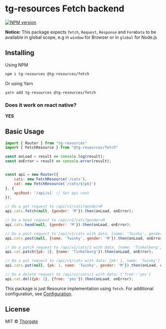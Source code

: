 # tg-resources Fetch backend

[![NPM version][npm-image]][npm-url]


**Notice:** This package expects `fetch`, `Request`, `Response` and `FormData` to be available in global scope, e.g in `window` for Browser or in `global` for Node.js


## Installing

Using NPM

```sh
npm i tg-resources @tg-resources/fetch
```

Or using Yarn

```sh
yarn add tg-resources @tg-resources/fetch
```


### Does it work on react native?

**YES**

## Basic Usage

```js
import { Router } from "tg-resources"
import { FetchResource } from "@tg-resources/fetch"

const onLoad = result => console.log(result);
const onError = result => console.error(result);


const api = new Router({
    cats: new FetchResource('/cats'),
    cat: new FetchResource('/cats/${pk}')
}, {
    apiRoot: '/api/v1' // Set api root
});

// Do a get request to /api/v1/cats?gender=M
api.cats.fetch(null, {gender: 'M'}).then(onLoad, onError);

// Do a head request to /api/v1/cats?gender=M
api.cats.head(null, {gender: 'M'}).then(onLoad, onError);

// Do a post request to /api/v1/cats with data: {name: 'Twinky', gender: 'M'}
api.cats.post(null, {name: 'Twinky', gender: 'M'}).then(onLoad, onError);

// Do a patch request to /api/v1/cats/1 with data: {name: 'Tinkelberg'}
api.cat.patch({pk: 1}, {name: 'Tinkelberg'}).then(onLoad, onError);

// Do a put request to /api/v1/cats with data: {pk: 1, name: 'Twinky'}
api.cats.put(null, {pk: 1, name: 'Twinky', gender: 'M'}).then(onLoad, onError);

// Do a delete request to /api/v1/cats/1 with data: {'free':'yes'}
api.cat.del({pk: 1}, {free: 'yes'}).then(onLoad, onError);
```

This package is just Resource implementation using `fetch`. 
For additional configuration, see [Configuration](https://github.com/thorgate/tg-resources/tree/master/README.md#configuration).


## License

MIT © [Thorgate](http://github.com/thorgate)


[npm-url]: https://npmjs.org/package/@tg-resources/fetch
[npm-image]: https://img.shields.io/npm/v/@tg-resources/fetch.svg?style=flat-square
